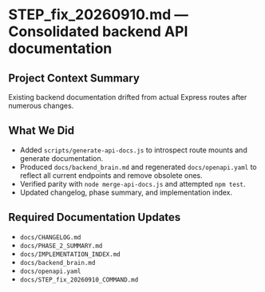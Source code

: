 # STEP_fix_20260910.md — Consolidated backend API documentation

## Project Context Summary
Existing backend documentation drifted from actual Express routes after numerous changes.

## What We Did
- Added `scripts/generate-api-docs.js` to introspect route mounts and generate documentation.
- Produced `docs/backend_brain.md` and regenerated `docs/openapi.yaml` to reflect all current endpoints and remove obsolete ones.
- Verified parity with `node merge-api-docs.js` and attempted `npm test`.
- Updated changelog, phase summary, and implementation index.

## Required Documentation Updates
- `docs/CHANGELOG.md`
- `docs/PHASE_2_SUMMARY.md`
- `docs/IMPLEMENTATION_INDEX.md`
- `docs/backend_brain.md`
- `docs/openapi.yaml`
- `docs/STEP_fix_20260910_COMMAND.md`
